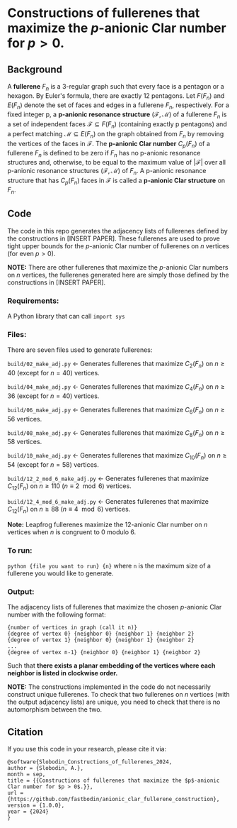 # Constructions of fullerenes that maximize the $p$-anionic Clar number for $p > 0$.

## Background

A **fullerene** $F_n$ is a 3-regular graph such that every face is a pentagon
or a hexagon. By Euler's formula, there are exactly 12 pentagons. Let $F(F_n)$
and $E(F_n)$ denote the set of faces and edges in a fullerene $F_n$,
respectively. For a fixed integer p, a **p-anionic resonance structure**
$(\mathcal{F}, \mathcal{M})$ of a fullerene $F_n$ is a set of independent faces
$\mathcal{F} \subseteq F(F_n)$ (containing exactly p pentagons) and a perfect
matching $\mathcal{M} \subseteq E(F_n)$ on the graph obtained from $F_n$ by
removing the vertices of the faces in $\mathcal{F}$. The **p-anionic Clar
number** $C_p(F_n)$ of a fullerene $F_n$ is defined to be zero if $F_n$ has no
p-anionic resonance structures and, otherwise, to be equal to the maximum value
of $|\mathcal{F}|$ over all p-anionic resonance structures $(\mathcal{F},
\mathcal{M})$ of $F_n$. A p-anionic resonance structure that has $C_p(F_n)$
faces in $\mathcal{F}$ is called a **p-anionic Clar structure** on $F_n$.

## Code

The code in this repo generates the adjacency lists of fullerenes defined
by the constructions in [INSERT PAPER]. These fullerenes are used to prove
tight upper bounds for the $p$-anionic Clar number of fullerenes on $n$ vertices
(for even $p > 0$).

**NOTE:** There are other fullerenes that maximize the $p$-anionic Clar
numbers on $n$ vertices, the fullerenes generated here are simply
those defined by the constructions in [INSERT PAPER].

### Requirements:

A Python library that can call `import sys`

### Files:
There are seven files used to generate fullerenes:

`build/02_make_adj.py` <- Generates fullerenes that maximize $C_2(F_n)$
on $n \ge 40$ (except for $n = 40$) vertices.

`build/04_make_adj.py` <- Generates fullerenes that maximize $C_4(F_n)$
on $n \ge 36$ (except for $n = 40$) vertices.

`build/06_make_adj.py` <- Generates fullerenes that maximize $C_6(F_n)$
on $n \ge 56$ vertices.

`build/08_make_adj.py` <- Generates fullerenes that maximize $C_8(F_n)$
on $n \ge 58$ vertices.

`build/10_make_adj.py` <- Generates fullerenes that maximize $C_{10}(F_n)$
on $n \ge 54$ (except for $n = 58$) vertices.

`build/12_2_mod_6_make_adj.py` <- Generates fullerenes that maximize $C_{12}(F_n)$ on $n \ge 110$ ($n \equiv 2 \mod{6}$) vertices.

`build/12_4_mod_6_make_adj.py` <- Generates fullerenes that maximize $C_{12}(F_n)$ on $n \ge 88$ ($n \equiv 4 \mod{6}$) vertices.

**Note:** Leapfrog fullerenes maximize the 12-anionic Clar number on $n$
vertices when $n$ is congruent to $0$ modulo $6$.

### To run:
`python {file you want to run} {n}` where `n` is the maximum size of a
fullerene you would like to generate.

### Output:
The adjacency lists of fullerenes that maximize the chosen $p$-anionic
Clar number with the following format:

```
{number of vertices in graph (call it n)}
{degree of vertex 0} {neighbor 0} {neighbor 1} {neighbor 2}
{degree of vertex 1} {neighbor 0} {neighbor 1} {neighbor 2}
...
{degree of vertex n-1} {neighbor 0} {neighbor 1} {neighbor 2}
```

Such that **there exists a planar embedding of the vertices where each neighbor
is listed in clockwise order.**

**NOTE:** The constructions implemented in the code do not necessarily
construct unique fullerenes. To check that two fullerenes on $n$ vertices
(with the output adjacency lists) are unique, you need to check that there
is no automorphism between the two.

## Citation

If you use this code in your research, please cite it via:

```
@software{Slobodin_Constructions_of_fullerenes_2024,
author = {Slobodin, A.},
month = sep,
title = {{Constructions of fullerenes that maximize the $p$-anionic Clar number for $p > 0$.}},
url = {https://github.com/fastbodin/anionic_clar_fullerene_construction},
version = {1.0.0},
year = {2024}
}
```
